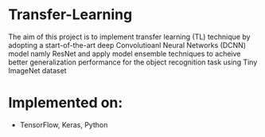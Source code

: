 # Transfer-Learning
The aim of this project is to implement transfer learning (TL) technique by adopting a start-of-the-art deep Convolutioanl Neural Networks (DCNN) model namly ResNet and apply model ensemble techniques to acheive better generalization performance for the object recognition task using Tiny ImageNet dataset

# Implemented on:
- TensorFlow, Keras, Python
